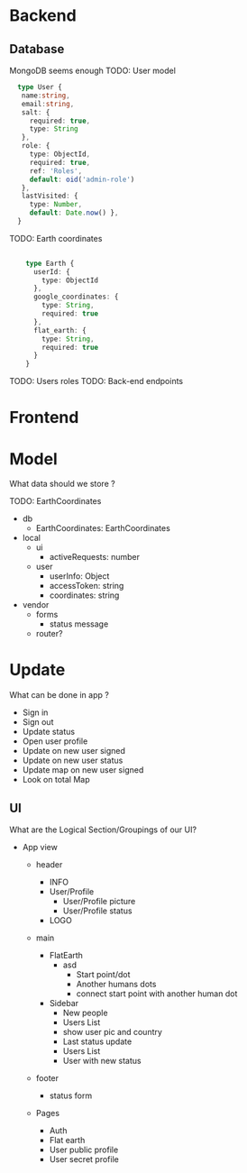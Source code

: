 # Backend
  ## Database 
  MongoDB seems enough
TODO: User model
   ```ts
     type User {
      name:string,
      email:string,
      salt: {
        required: true,
        type: String
      },
      role: {
        type: ObjectId,
        required: true,
        ref: 'Roles',
        default: oid('admin-role')
      },
      lastVisited: { 
        type: Number, 
        default: Date.now() },
     }
```
TODO: Earth coordinates
```ts
   
    type Earth {
      userId: {
        type: ObjectId
      },
      google_coordinates: {
        type: String,
        required: true
      },
      flat_earth: {
        type: String,
        required: true
      }
    }
```
TODO: Users roles
TODO: Back-end endpoints

# Frontend

# Model
  What data should we store ?


  TODO: EarthCoordinates

  * db
    * EarthCoordinates: EarthCoordinates
  * local
    * ui
      * activeRequests: number
    * user  
      * userInfo: Object
      * accessToken: string
      * coordinates: string
  * vendor
    * forms
      * status message
    * router?


# Update
  What can be done in app ?

  * Sign in
  * Sign out
  * Update status
  * Open user profile
  * Update on new user signed
  * Update on new user status
  * Update map on new user signed
  * Look on total Map


## UI
  What are the Logical Section/Groupings of our UI? 
 
  * App view
    * header
      * INFO
      * User/Profile
        * User/Profile picture
        * User/Profile status
      * LOGO
    * main
      * FlatEarth
        * asd
          * Start point/dot
          * Another humans dots
          * connect start point with another human dot
      * Sidebar
        * New people
         * Users List
          * show user pic and country
        * Last status update
         * Users List
          * User with new status
    * footer
      * status form
            

    * Pages
      * Auth
      * Flat earth
      * User public profile
      * User secret profile